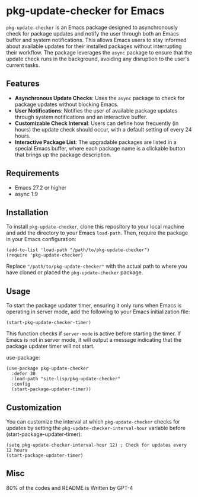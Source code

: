 # pkg-update-checker for Emacs

`pkg-update-checker` is an Emacs package designed to asynchronously check for package updates and notify the user through both an Emacs buffer and system notifications. This allows Emacs users to stay informed about available updates for their installed packages without interrupting their workflow. The package leverages the `async` package to ensure that the update check runs in the background, avoiding any disruption to the user's current tasks.

## Features

- **Asynchronous Update Checks**: Uses the `async` package to check for package updates without blocking Emacs.
- **User Notifications**: Notifies the user of available package updates through system notifications and an interactive buffer.
- **Customizable Check Interval**: Users can define how frequently (in hours) the update check should occur, with a default setting of every 24 hours.
- **Interactive Package List**: The upgradable packages are listed in a special Emacs buffer, where each package name is a clickable button that brings up the package description.

## Requirements

- Emacs 27.2 or higher
- async 1.9

## Installation

To install `pkg-update-checker`, clone this repository to your local machine and add the directory to your Emacs `load-path`. Then, require the package in your Emacs configuration:

```emacs-lisp
(add-to-list 'load-path "/path/to/pkg-update-checker")
(require 'pkg-update-checker)
```

Replace `"/path/to/pkg-update-checker"` with the actual path to where you have cloned or placed the `pkg-update-checker` package.

## Usage

To start the package updater timer, ensuring it only runs when Emacs is operating in server mode, add the following to your Emacs initialization file:

```emacs-lisp
(start-pkg-update-checker-timer)
```

This function checks if `server-mode` is active before starting the timer. If Emacs is not in server mode, it will output a message indicating that the package updater timer will not start.

use-package: 

```emacs-lisp
(use-package pkg-update-checker
  :defer 30
  :load-path "site-lisp/pkg-update-checker" 
  :config
  (start-package-updater-timer))
```

## Customization

You can customize the interval at which `pkg-update-checker` checks for updates by setting the `pkg-update-checker-interval-hour` variable before (start-package-updater-timer):

```emacs-lisp
(setq pkg-update-checker-interval-hour 12) ; Check for updates every 12 hours
(start-package-updater-timer)
```

## Misc
80% of the codes and README is Written by GPT-4
